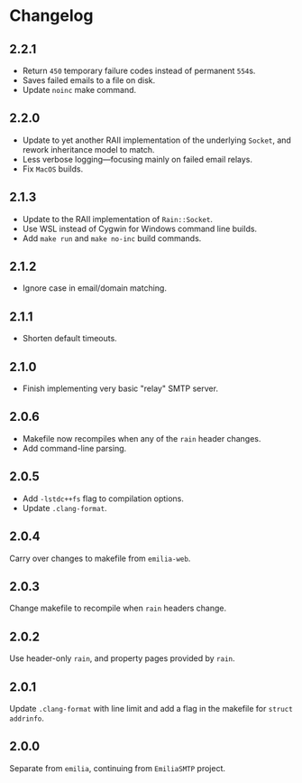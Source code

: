 # Changelog

## 2.2.1

* Return `450` temporary failure codes instead of permanent `554`s.
* Saves failed emails to a file on disk.
* Update `noinc` make command.

## 2.2.0

* Update to yet another RAII implementation of the underlying `Socket`, and rework inheritance model to match.
* Less verbose logging—focusing mainly on failed email relays.
* Fix `MacOS` builds.

## 2.1.3

* Update to the RAII implementation of `Rain::Socket`.
* Use WSL instead of Cygwin for Windows command line builds.
* Add `make run` and `make no-inc` build commands.

## 2.1.2

* Ignore case in email/domain matching.

## 2.1.1

* Shorten default timeouts.

## 2.1.0

* Finish implementing very basic "relay" SMTP server.

## 2.0.6

* Makefile now recompiles when any of the `rain` header changes.
* Add command-line parsing.

## 2.0.5

* Add `-lstdc++fs` flag to compilation options.
* Update `.clang-format`.

## 2.0.4

Carry over changes to makefile from `emilia-web`.

## 2.0.3

Change makefile to recompile when `rain` headers change.

## 2.0.2

Use header-only `rain`, and property pages provided by `rain`.

## 2.0.1

Update `.clang-format` with line limit and add a flag in the makefile for `struct addrinfo`.

## 2.0.0

Separate from `emilia`, continuing from `EmiliaSMTP` project.
